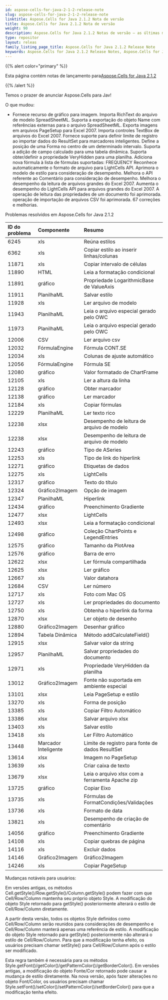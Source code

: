 ```yaml
---
id: aspose-cells-for-java-2-1-2-release-note
slug: aspose-cells-for-java-2-1-2-release-note
linktitle: Aspose.Cells for Java 2.1.2 Nota de versão
title: Aspose.Cells for Java 2.1.2 Nota de versão
weight: 90
description: Aspose.Cells for Java 2.1.2 Notas de versão – as últimas melhorias, novos recursos e correções
type: repositor
layout: releas
family_listing_page_title: Aspose.Cells for Java 2.1.2 Release Note
keywords: Aspose.Cells for Java 2.1.2 Release Notes, Aspose.Cells for Java 2.1.2 updates and fixe
---
```

{{% alert color="primary" %}} 

 Esta página contém notas de lançamento para[Aspose.Cells for Java 2.1.2](https://releases.aspose.com/cells/java/new-releases/aspose.cells-for-java-2.1.2/)

{{% /alert %}} 

 Temos o prazer de anunciar Aspose.Cells para Jav!

 O que mudou:

- Fornece recurso de gráfico para imagem.
 Importa RichText do arquivo de modelo SpreadSheetML.
Suporta a exportação do objeto Name com referências externas para o arquivo SpreadSheetML.
 Exporta imagens em arquivos PageSetup para Excel 2007.
 Importa controles TextBox de arquivos do Excel 2007.
 Fornece suporte para definir limite de registro ao importar dados do ResultSet para marcadores inteligentes.
 Define a posição de uma Forma no centro de um determinado intervalo.
 Suporta a adição de campo calculado para uma tabela dinâmica.
 Suporta obter/definir a propriedade VeryHidden para uma planilha.
 Adiciona nova fórmula à lista de fórmulas suportadas: FREQUENCY
 Reconhece automaticamente o formato de arquivo para LightCells API.
 Aprimora o modelo de estilo para consideração de desempenho.
 Melhora o API referente ao Comentário para consideração de desempenho.
 Melhora o desempenho da leitura de arquivos grandes do Excel 2007.
 Aumenta o desempenho do LightCells API para arquivos grandes do Excel 2007.
 A operação de leitura das propriedades de um documento foi aprimorada.
 operação de importação de arquivos CSV foi aprimorada.
 67 correções e melhorias.

 Problemas resolvidos em Aspose.Cells for Java 2.1.2



|**ID do problema** |**Componente** |**Resumo** |
| :- | :- | :- |
|6245 | xls| Reúna estilos|
|6362 | xls| Copiar estilo ao inserir linhas/colunas|
|11871 | xls| Copiar intervalo de células|
|11890 | HTML| Leia a formatação condicional|
|11891 | gráfico| Propriedade LogarithmicBase de ValueAxis|
|11911 | PlanilhaML| Salvar estilo|
|11928 | xls| Ler arquivo de modelo|
|11943 | PlanilhaML| Leia o arquivo especial gerado pelo OWC|
|11973 | PlanilhaML| Leia o arquivo especial gerado pelo OWC|
|12006 |CSV | Ler arquivo csv|
|12032 | FórmulaEngine| Fórmula CONT.SE|
|12034 | xls| Colunas de ajuste automático|
|12056 | FórmulaEngine| Fórmula SE|
|12080 | gráfico| Valor formatado de ChartFrame|
|12105 | xls| Ler a altura da linha|
|12128 | gráfico| Obter marcador|
|12138 | gráfico| Ler marcador|
|12184 | xls| Copiar fórmulas|
|12229 | PlanilhaML| Ler texto rico|
|12238 | xlsx| Desempenho de leitura de arquivo de modelo|
|12238 | xlsx| Desempenho de leitura de arquivo de modelo|
|12243 | gráfico| Tipo de ASeries|
|12253 | xls| Tipo de link do hiperlink|
|12271 | gráfico| Etiquetas de dados|
|12275 | xls| LightCells|
|12317 | gráfico| Texto do título|
|12324 | Gráfico2Imagem| Opção de imagem|
|12347 | PlanilhaML| Hiperlink|
|12434 | gráfico| Preenchimento Gradiente|
|12477 | xlsx| LightCells|
|12493 | xlsx| Leia a formatação condicional|
|12498 | gráfico| Coleção ChartPoints e LegendEntries|
|12575 | gráfico| Tamanho da PlotArea|
|12576 | gráfico|Barra de erro|
|12622 | xlsx| Ler fórmula compartilhada|
|12625 | xlsx| Ler gráfico|
|12667 | xls| Valor datahora|
|12684 |CSV | Ler número|
|12717 | xls| Foto com Mac OS|
|12727 | xls| Ler propriedades do documento|
|12750 | xls| Obtenha o hiperlink da forma|
|12870 | xlsx| Ler objeto de desenho|
|12880 | Gráfico2Imagem| Desenhar gráfico|
|12894 | Tabela Dinâmica| Método addCalculateField()|
|12915 | xlsx| Salvar valor da string|
|12957 | PlanilhaML| Salvar propriedades do documento|
|12971 | xls| Propriedade VeryHidden da planilha|
|13012 | Gráfico2Imagem| Fonte não suportada em ambiente especial|
|13101 | xlsx| Leia PageSetup e estilo|
|13270 | xls| Forma de posição|
|13385 | xls| Copiar Filtro Automático|
|13386 | xlsx| Salvar arquivo xlsx|
|13403 | xls| Salvar estilo|
|13418 | xls| Ler Filtro Automático|
|13448 | Marcador Inteligente| Limite de registro para fonte de dados ResultSet|
|13614 | xlsx| Imagem no PageSetup|
|13639 | xls| Criar caixa de texto|
|13679 | xlsx| Leia o arquivo xlsx com a ferramenta Apache zip|
|13725 | gráfico| Copiar Eixo|
|13735 | xls| Fórmulas de FormatCondições/Validações|
|13736 | xls| Formato de data|
|13821 | xls| Desempenho de criação de comentário|
|14056 | gráfico| Preenchimento Gradiente|
|14108 | xls| Copiar quebras de página|
|14116 | xls| Excluir dados|
|14146 | Gráfico2Imagem| Gráfico2Imagem|
|14246 | xls| Copiar PageSetup|


 Mudanças notáveis para usuários:



Em versões antigas, os métodos Cell.getStyle()/Row.getStyle()/Column.getStyle() podem fazer com que Cell/Row/Column mantenha seu próprio objeto Style. A modificação do objeto Style retornado para getStyle() posteriormente alterará o estilo de Cell/Row/Column diretamente.

 A partir desta versão, todos os objetos Style definidos como Cell/Row/Column serão reunidos para considerações de desempenho e Cell/Row/Column manterá apenas uma referência de estilo. A modificação do objeto Style retornado para getStyle() posteriormente não alterará o estilo de Cell/Row/Column. Para que a modificação tenha efeito, os usuários precisam chamar setStyle() para Cell/Row/Column após o estilo ser modificado.

Esta regra também é necessária para os métodos Style.getFont()/getColor()/getPatternColor()/getBorderColor(). Em versões antigas, a modificação do objeto Fonte/Cor retornado pode causar a mudança de estilo diretamente. Na nova versão, após fazer alterações no objeto Font/Color, os usuários precisam chamar Style.setFont()/setColor()/setPatternColor()/setBorderColor() para que a modificação tenha efeito.
